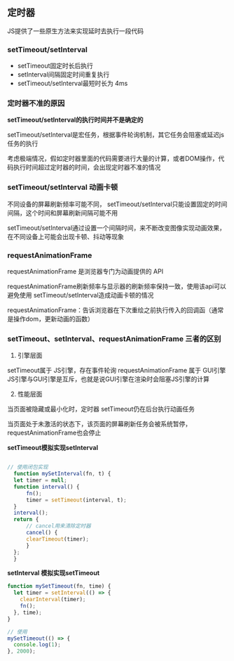 ## 定时器

JS提供了一些原生方法来实现延时去执行一段代码

### setTimeout/setInterval

 - setTimeout固定时长后执行
 - setInterval间隔固定时间重复执行
 - setTimeout/setInterval最短时长为 4ms

### 定时器不准的原因

**setTimeout/setInterval的执行时间并不是确定的**

 setTimeout/setInterval是宏任务，根据事件轮询机制，其它任务会阻塞或延迟js任务的执行

 考虑极端情况，假如定时器里面的代码需要进行大量的计算，或者DOM操作，代码执行时间超过定时器的时间，会出现定时器不准的情况

###  setTimeout/setInterval 动画卡顿

不同设备的屏幕刷新频率可能不同， setTimeout/setInterval只能设置固定的时间间隔，这个时间和屏幕刷新间隔可能不用

setTimeout/setInterval通过设置一个间隔时间，来不断改变图像实现动画效果，在不同设备上可能会出现卡顿、抖动等现象

### requestAnimationFrame

 <span class='fontRed'>requestAnimationFrame</span> 是浏览器专门为动画提供的 API

 requestAnimationFrame刷新频率与显示器的刷新频率保持一致，使用该api可以避免使用
 setTimeout/setInterval造成动画卡顿的情况

 requestAnimationFrame：告诉浏览器在下次重绘之前执行传入的回调函（通常是操作dom，更新动画的函数）

### setTimeout、setInterval、requestAnimationFrame  三者的区别

1) 引擎层面
   
  setTimeout属于 <span class='fontRed'>JS引擎</span>，存在事件轮询
  requestAnimationFrame 属于 <span class='fontRed'>GUI引擎</span>
  <span class='fontRed'>JS引擎与GUI引擎</span>是互斥，也就是说GUI引擎在渲染时会阻塞JS引擎的计算

2) 性能层面

  当页面被隐藏或最小化时，定时器 setTimeout仍在后台执行动画任务

  当页面处于未激活的状态下，该页面的屏幕刷新任务会被系统暂停， requestAnimationFrame也会停止

  **setTimeout模拟实现setInterval**

  ```js
  
  // 使用闭包实现
    function mySetInterval(fn, t) {
    let timer = null;
    function interval() {
        fn();
        timer = setTimeout(interval, t);
    }
    interval();
    return {
        // cancel用来清除定时器
        cancel() {
        clearTimeout(timer);
        }
    };
    }

  ```

**setInterval 模拟实现setTimeout**

```js
function mySetTimeout(fn, time) {
  let timer = setInterval(() => {
    clearInterval(timer);
    fn();
  }, time);
}

// 使用
mySetTimeout(() => {
  console.log(1);
}, 2000);

```
